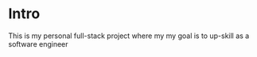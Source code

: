 # Intro
This is my personal full-stack project where my my goal is to up-skill as a software engineer